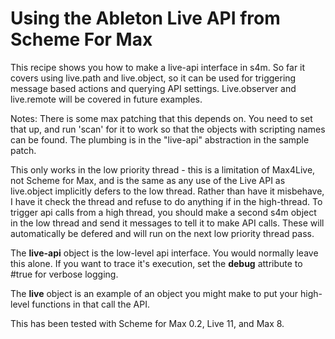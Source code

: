 # Using the Ableton Live API from Scheme For Max

This recipe shows you how to make a live-api interface in s4m.
So far it covers using live.path and live.object, so it can be used for triggering
message based actions and querying API settings. 
Live.observer and live.remote will be covered in future examples.

Notes:
There is some max patching that this depends on. You need to set that up, and run 'scan' for it
to work so that the objects with scripting names can be found. The plumbing is in the
"live-api" abstraction in the sample patch. 
 
This only works in the low priority thread - this is a limitation of Max4Live, not Scheme for Max,
and is the same as any use of the Live API as live.object implicitly defers to the low thread.
Rather than have it misbehave, I have it check the thread and refuse to do anything if in the high-thread.
To trigger api calls from a high thread, you should make a second s4m object in the  low thread 
and send it messages to tell it to make API calls. These will automatically be defered 
and will run on the next low priority thread pass.

The **live-api** object is the low-level api interface. You would normally leave this alone.
If you want to trace it's execution, set the **debug** attribute to #true for verbose logging.

The **live** object is an example of an object you might make to put your high-level functions
in that call the API.

This has been tested with Scheme for Max 0.2, Live 11, and Max 8. 
